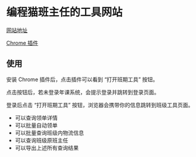 # 编程猫班主任的工具网站

[网站地址](https://byprinciples.com/codemao-resitival-tool/)

[Chrome 插件](https://chrome.google.com/webstore/detail/%E7%8F%AD%E6%9C%9F%E5%B7%A5%E5%85%B7/ecibdknchcmcamhoafledcagpidalomj?hl=zh-CN)

## 使用

安装 Chrome 插件后，点击插件可以看到 “打开班期工具” 按钮。  

点击按钮后，若未登录年课系统，会提示登录并跳转到登录页面。  

登录后点击 “打开班期工具” 按钮，浏览器会携带你的信息跳转到班级工具页面。 

- 可以查询领单详情
- 可以批量自动领单
- 可以批量查询班级内物流信息
- 可以查询班级原班主任
- 可以导出上述所有查询结果